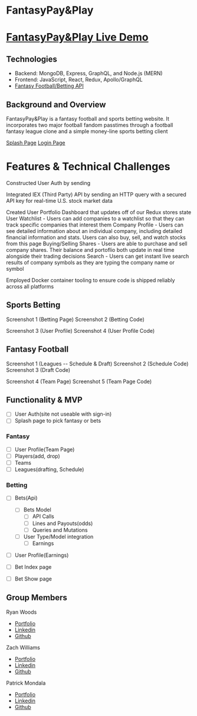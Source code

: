 # FantasyPay&Play
# [FantasyPay&Play Live Demo](https://fantasypayandplay.herokuapp.com/#/)

## Technologies
 * Backend: MongoDB, Express, GraphQL, and Node.js (MERN)
 * Frontend: JavaScript, React, Redux, Apollo/GraphQL
 * [Fantasy Football/Betting API](https://sportsdata.io/developers/api-documentation/nfl#/fantasy)

## Background and Overview

FantasyPay&Play is a fantasy football and sports betting website. It incorporates two major football fandom passtimes through a football fantasy league clone and a simple money-line sports betting client

[Splash Page](https://i.imgur.com/nlOyF2p.png)
[Login Page](https://i.imgur.com/vtUQeZT.png)

# Features & Technical Challenges

Constructed User Auth by sending 

Integrated IEX (Third Party) API by sending an HTTP query with a secured API key for real-time U.S. stock market data

Created User Portfolio Dashboard that updates off of our Redux stores state
User Watchlist - Users can add companies to a watchlist so that they can track specific companies that interest them
Company Profile - Users can see detailed information about an individual company, including detailed financial information and stats. Users can also buy, sell, and watch stocks from this page
Buying/Selling Shares - Users are able to purchase and sell company shares. Their balance and portoflio both update in real time alongside their trading decisions
Search - Users can get instant live search results of company symbols as they are typing the company name or symbol

Employed Docker container tooling to ensure code is shipped reliably across all platforms

## Sports Betting

Screenshot 1 (Betting Page)
Screenshot 2 (Betting Code)

Screenshot 3 (User Profile)
Screenshot 4 (User Profile Code)

## Fantasy Football

Screenshot 1 (Leagues -- Schedule & Draft)
Screenshot 2 (Schedule Code)
Screenshot 3 (Draft Code)

Screenshot 4 (Team Page)
Screenshot 5 (Team Page Code)


## Functionality & MVP
- [ ] User Auth(site not useable with sign-in)
- [ ] Splash page to pick fantasy or bets
### Fantasy
- [ ] User Profile(Team Page)
- [ ] Players(add, drop)
- [ ] Teams
- [ ] Leagues(drafting, Schedule)
### Betting
- [ ] Bets(Api)
  - [ ] Bets Model
    - [ ] API Calls
    - [ ] Lines and Payouts(odds)
    - [ ] Queries and Mutations
  - [ ] User Type/Model integration
    - [ ] Earnings
- [ ] User Profile(Earnings)
- [ ] Bet Index page
- [ ] Bet Show page


## Group Members

Ryan Woods
  - [Portfolio](https://www.ryanwoodsdev.com/)
  - [Linkedin](https://www.linkedin.com/in/ryan-woods-530679b4/) 
  - [Github](https://github.com/rwoods1227)

Zach Williams 
  - [Portfolio](http://swezachary.com/)
  - [Linkedin](https://www.linkedin.com/in/zachary-currell-williams/)
  - [Github](https://github.com/ZacharyCWilliams)

Patrick Mondala
  - [Portfolio](https://patrick-mondala.github.io/portfolio-site/#)
  - [Linkedin](https://www.linkedin.com/in/patrick-mondala/)
  - [Github](https://github.com/Patrick-Mondala)


